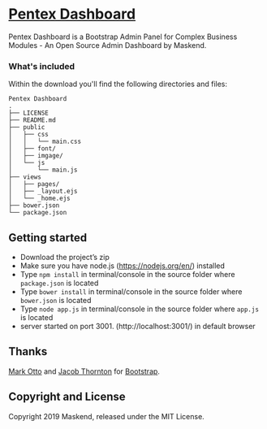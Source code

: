# [Pentex Dashboard](https://github.com/maskend/pentex)

Pentex Dashboard is a Bootstrap Admin Panel for Complex Business Modules - An Open Source Admin Dashboard by Maskend.

### What's included
Within the download you'll find the following directories and files:
```
Pentex Dashboard
.
├── LICENSE
├── README.md
├── public
│   ├── css
│   │   └── main.css
│   ├── font/
│   ├── imgage/
│   └── js
│       └── main.js
├── views
│   ├── pages/
│   ├── _layout.ejs
│   └── _home.ejs
├── bower.json
└── package.json
```

## Getting started
- Download the project’s zip
- Make sure you have node.js (https://nodejs.org/en/) installed
- Type `npm install` in terminal/console in the source folder where `package.json` is located
- Type `bower install` in terminal/console in the source folder where `bower.json` is located
- Type `node app.js` in terminal/console in the source folder where `app.js` is located
- server started on port 3001. (http://localhost:3001/) in default browser

## Thanks
[Mark Otto](https://github.com/mdo) and [Jacob Thornton](https://github.com/fat) for [Bootstrap](https://github.com/twbs/bootstrap).

## Copyright and License
Copyright 2019 Maskend, released under the MIT License.
